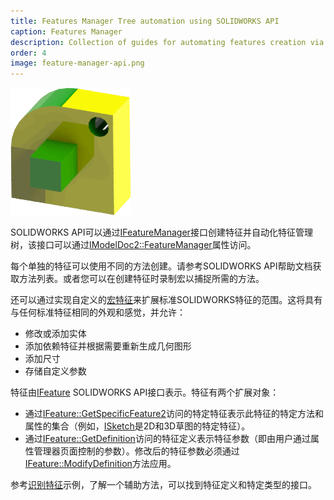 ```yaml
---
title: Features Manager Tree automation using SOLIDWORKS API
caption: Features Manager
description: Collection of guides for automating features creation via SOLIDWORKS API
order: 4
image: feature-manager-api.png
---
```

![通过API自动化特征创建](feature-manager-api.png)

SOLIDWORKS API可以通过[IFeatureManager](https://help.solidworks.com/2013/english/api/sldworksapi/SolidWorks.Interop.sldworks~SolidWorks.Interop.sldworks.IFeatureManager.html)接口创建特征并自动化特征管理树，该接口可以通过[IModelDoc2::FeatureManager](https://help.solidworks.com/2013/english/api/sldworksapi/solidworks.interop.sldworks~solidworks.interop.sldworks.imodeldoc2~featuremanager.html)属性访问。

每个单独的特征可以使用不同的方法创建。请参考SOLIDWORKS API帮助文档获取方法列表。或者您可以在创建特征时录制宏以捕捉所需的方法。

还可以通过实现自定义的[宏特征](https://help.solidworks.com/2013/english/api/sldworksapiprogguide/macro_features/overview_of_macro_features.htm)来扩展标准SOLIDWORKS特征的范围。这将具有与任何标准特征相同的外观和感觉，并允许：

* 修改或添加实体
* 添加依赖特征并根据需要重新生成几何图形
* 添加尺寸
* 存储自定义参数

特征由[IFeature](https://help.solidworks.com/2012/english/api/sldworksapi/solidworks.interop.sldworks~solidworks.interop.sldworks.ifeature.html) SOLIDWORKS API接口表示。特征有两个扩展对象：

* 通过[IFeature::GetSpecificFeature2](https://help.solidworks.com/2012/english/api/sldworksapi/SolidWorks.Interop.sldworks~SolidWorks.Interop.sldworks.IFeature~GetSpecificFeature2.html)访问的特定特征表示此特征的特定方法和属性的集合（例如，[ISketch](https://help.solidworks.com/2012/english/api/sldworksapi/solidworks.interop.sldworks~solidworks.interop.sldworks.isketch_members.html)是2D和3D草图的特定特征）。
* 通过[IFeature::GetDefinition](https://help.solidworks.com/2012/english/api/sldworksapi/solidworks.interop.sldworks~solidworks.interop.sldworks.ifeature~getdefinition.html)访问的特征定义表示特征参数（即由用户通过属性管理器页面控制的参数）。修改后的特征参数必须通过[IFeature::ModifyDefinition](https://help.solidworks.com/2012/english/api/sldworksapi/solidworks.interop.sldworks~solidworks.interop.sldworks.ifeature~modifydefinition.html)方法应用。

参考[识别特征](identify-feature)示例，了解一个辅助方法，可以找到特征定义和特定类型的接口。